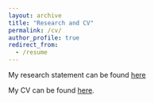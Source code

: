 ```yaml
---
layout: archive
title: "Research and CV"
permalink: /cv/
author_profile: true
redirect_from:
  - /resume
---
```


My research statement can be found [here](http://aadler1561.github.io/files/research_statement.pdf)

My CV can be found [here](http://aadler1561.github.io/files/cv_2023_11.pdf).
